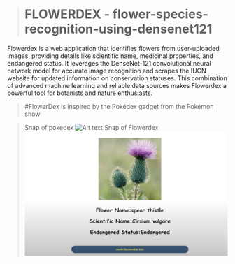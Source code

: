 > # FLOWERDEX - flower-species-recognition-using-densenet121

Flowerdex is a web application that identifies flowers from user-uploaded images, providing details like scientific name, medicinal properties, and endangered status. It leverages the DenseNet-121 convolutional neural network model for accurate image recognition and scrapes the IUCN website for updated information on conservation statuses. This combination of advanced machine learning and reliable data sources makes Flowerdex a powerful tool for botanists and nature enthusiasts.

> #FlowerDex is inspired by the Pokédex gadget from the Pokémon show

> Snap of pokedex
> ![Alt text](https://github.com/jonumhills/FlowerDex/blob/master/pokedex.avif)
> Snap of Flowerdex
> ![Alt text](https://github.com/jonumhills/FlowerDex/blob/master/FlowerdexProj.png)
